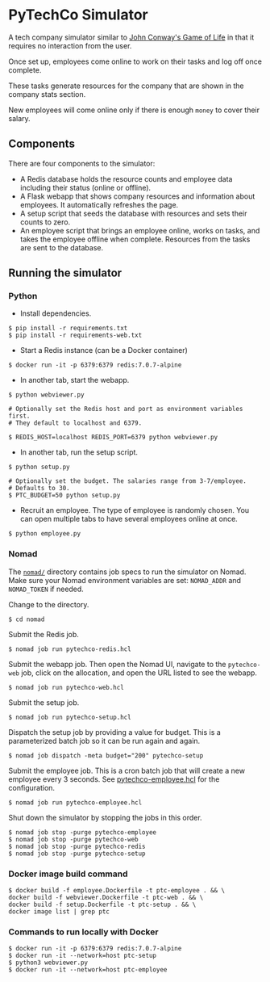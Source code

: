 # PyTechCo Simulator

A tech company simulator similar to [John Conway's Game of Life](https://en.wikipedia.org/wiki/Conway%27s_Game_of_Life) in that it requires no interaction from the user.

Once set up, employees come online to work on their tasks and log off once complete.

These tasks generate resources for the company that are shown in the company stats section.

New employees will come online only if there is enough `money` to cover their salary.

## Components

There are four components to the simulator: 
- A Redis database holds the resource counts and employee data including their status (online or offline).
- A Flask webapp that shows company resources and information about employees. It automatically refreshes the page.
- A setup script that seeds the database with resources and sets their counts to zero.
- An employee script that brings an employee online, works on tasks, and takes the employee offline when complete. Resources from the tasks are sent to the database.

## Running the simulator

### Python

- Install dependencies.
```
$ pip install -r requirements.txt
$ pip install -r requirements-web.txt
```

- Start a Redis instance (can be a Docker container)
```
$ docker run -it -p 6379:6379 redis:7.0.7-alpine
```

- In another tab, start the webapp.
```
$ python webviewer.py

# Optionally set the Redis host and port as environment variables first.
# They default to localhost and 6379.

$ REDIS_HOST=localhost REDIS_PORT=6379 python webviewer.py
```

- In another tab, run the setup script.
```
$ python setup.py

# Optionally set the budget. The salaries range from 3-7/employee.
# Defaults to 30.
$ PTC_BUDGET=50 python setup.py
```

- Recruit an employee. The type of employee is randomly chosen. You can open multiple tabs to have several employees online at once.
```
$ python employee.py
```

### Nomad

The [`nomad/`](nomad) directory contains job specs to run the simulator on Nomad. Make sure your Nomad environment variables are set: `NOMAD_ADDR` and `NOMAD_TOKEN` if needed.

Change to the directory.
```
$ cd nomad
```

Submit the Redis job.

```
$ nomad job run pytechco-redis.hcl
```

Submit the webapp job. Then open the Nomad UI, navigate to the `pytechco-web` job, click on the allocation, and open the URL listed to see the webapp. 

```
$ nomad job run pytechco-web.hcl
```

Submit the setup job.
```
$ nomad job run pytechco-setup.hcl
```

Dispatch the setup job by providing a value for budget. This is a parameterized batch job so it can be run again and again.
```
$ nomad job dispatch -meta budget="200" pytechco-setup
```

Submit the employee job. This is a cron batch job that will create a new employee every 3 seconds. See [pytechco-employee.hcl](nomad/pytechco-employee.hcl) for the configuration.
```
$ nomad job run pytechco-employee.hcl
```

Shut down the simulator by stopping the jobs in this order.

```
$ nomad job stop -purge pytechco-employee
$ nomad job stop -purge pytechco-web
$ nomad job stop -purge pytechco-redis
$ nomad job stop -purge pytechco-setup
```

### Docker image build command

```
$ docker build -f employee.Dockerfile -t ptc-employee . && \
docker build -f webviewer.Dockerfile -t ptc-web . && \
docker build -f setup.Dockerfile -t ptc-setup . && \
docker image list | grep ptc
```

### Commands to run locally with Docker

```
$ docker run -it -p 6379:6379 redis:7.0.7-alpine
$ docker run -it --network=host ptc-setup
$ python3 webviewer.py 
$ docker run -it --network=host ptc-employee
```